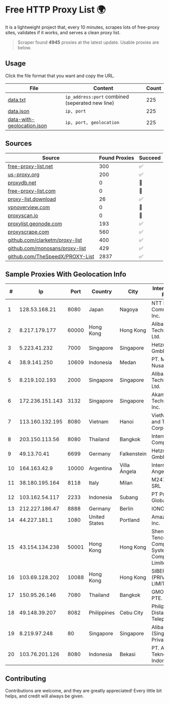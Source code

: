 
# Free HTTP Proxy List 🌍

It is a lightweight project that, every 10 minutes, scrapes lots of free-proxy sites, validates if it works, and serves a clean proxy list.


> Scraper found **4945** proxies at the latest update. Usable proxies are below.

## Usage

Click the file format that you want and copy the URL.


|File|Content|Count|
|----|-------|-----|
|[data.txt](https://raw.githubusercontent.com/themiralay/Proxy-List-World/master/data.txt)|`ip_address:port` combined (seperated new line)|225|
|[data.json](https://raw.githubusercontent.com/themiralay/Proxy-List-World/master/data.json)|`ip, port`|225|
|[data-with-geolocation.json](https://raw.githubusercontent.com/themiralay/Proxy-List-World/master/data-with-geolocation.json)|`ip, port, geolocation`|225|

## Sources

|Source|Found Proxies|Succeed|
|------|-------------|-------|
|[free-proxy-list.net](https://free-proxy-list.net)|300|✅|
|[us-proxy.org](https://www.us-proxy.org)|200|✅|
|[proxydb.net](http://proxydb.net)|0|🚫|
|[free-proxy-list.com](https://free-proxy-list.com/?page=&port=&type%5B%5D=http&type%5B%5D=https&up_time=0&search=Search)|0|🚫|
|[proxy-list.download](https://www.proxy-list.download/HTTP)|26|✅|
|[vpnoverview.com](https://vpnoverview.com/privacy/anonymous-browsing/free-proxy-servers)|0|🚫|
|[proxyscan.io](https://www.proxyscan.io)|0|🚫|
|[proxylist.geonode.com](https://proxylist.geonode.com/api/proxy-list?limit=300&page=1&sort_by=lastChecked&sort_type=desc&protocols=http,https)|193|✅|
|[proxyscrape.com](https://api.proxyscrape.com/v2/?request=displayproxies&protocol=http&timeout=10000&country=all&ssl=all&anonymity=all)|560|✅|
|[github.com/clarketm/proxy-list](https://raw.githubusercontent.com/clarketm/proxy-list/master/proxy-list-raw.txt)|400|✅|
|[github.com/monosans/proxy-list](https://raw.githubusercontent.com/monosans/proxy-list/main/proxies/http.txt)|429|✅|
|[github.com/TheSpeedX/PROXY-List](https://raw.githubusercontent.com/TheSpeedX/PROXY-List/master/http.txt)|2837|✅|


## Sample Proxies With Geolocation Info

|#|Ip|Port|Country|City|Internet Service Provider|
|-|--|----|-------|----|-------------------------|
|1|128.53.168.21|8080|Japan|Nagoya|NTT PC Communications, Inc.|
|2|8.217.179.177|60000|Hong Kong|Hong Kong|Alibaba (US) Technology Co., Ltd.|
|3|5.223.41.232|7000|Singapore|Singapore|Hetzner Online GmbH|
|4|38.9.141.250|10609|Indonesia|Medan|PT. Media Antar Nusa|
|5|8.219.102.193|2000|Singapore|Singapore|Alibaba (US) Technology Co., Ltd.|
|6|172.236.151.143|3132|Singapore|Singapore|Akamai Technologies, Inc.|
|7|113.160.132.195|8080|Vietnam|Hanoi|VietNam Post and Telecom Corporation|
|8|203.150.113.56|8080|Thailand|Bangkok|Internet Thailand Company Ltd.|
|9|49.13.70.41|6699|Germany|Falkenstein|Hetzner Online GmbH|
|10|164.163.42.9|10000|Argentina|Villa Ángela|Interret Villa Angela SRL|
|11|38.180.195.164|8118|Italy|Milan|M247 Europe SRL|
|12|103.162.54.117|2233|Indonesia|Subang|PT Pratama Asia Globalindo|
|13|212.227.186.47|8888|Germany|Berlin|IONOS SE|
|14|44.227.181.1|1080|United States|Portland|Amazon.com, Inc.|
|15|43.154.134.238|50001|Hong Kong|Hong Kong|Shenzhen Tencent Computer Systems Company Limited|
|16|103.69.128.202|10088|Hong Kong|Hong Kong|SIBERFY (PRIVATE) LIMITED|
|17|150.95.26.146|7080|Thailand|Bangkok|GMO-Z.COM PTE. LTD.|
|18|49.148.39.207|8082|Philippines|Cebu City|Philippine Long Distance Telephone Co.|
|19|8.219.97.248|80|Singapore|Singapore|Alibaba Cloud (Singapore) Private Limited|
|20|103.76.201.126|8080|Indonesia|Bekasi|PT. Arjuna Global Teknologi Indonesia|



## Contributing

Contributions are welcome, and they are greatly appreciated! Every
little bit helps, and credit will always be given.

